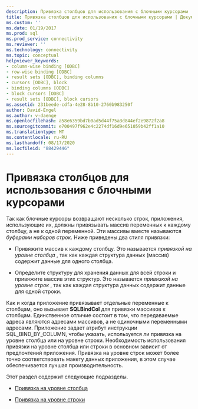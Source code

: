 ```yaml
---
description: Привязка столбцов для использования с блочными курсорами
title: Привязка столбцов для использования с блочными курсорами | Документация Майкрософт
ms.custom: ''
ms.date: 01/19/2017
ms.prod: sql
ms.prod_service: connectivity
ms.reviewer: ''
ms.technology: connectivity
ms.topic: conceptual
helpviewer_keywords:
- column-wise binding [ODBC]
- row-wise binding [ODBC]
- result sets [ODBC], binding columns
- cursors [ODBC], block
- binding columns [ODBC]
- block cursors [ODBC]
- result sets [ODBC], block cursors
ms.assetid: 231beede-cdfa-4e28-8b10-2760b983250f
author: David-Engel
ms.author: v-daenge
ms.openlocfilehash: a58e6359bd7b0ad5d44f75a3d844ef2e9872f2a8
ms.sourcegitcommit: e700497f962e4c2274df16d9e651059b42ff1a10
ms.translationtype: MT
ms.contentlocale: ru-RU
ms.lasthandoff: 08/17/2020
ms.locfileid: "88429446"
---
```

# <a name="binding-columns-for-use-with-block-cursors"></a>Привязка столбцов для использования с блочными курсорами
Так как блочные курсоры возвращают несколько строк, приложения, использующие их, должны привязывать массив переменных к каждому столбцу, а не к одной переменной. Эти массивы вместе называются *буферами наборов строк*. Ниже приведены два стиля привязки:  
  
-   Привяжите массив к каждому столбцу. Это называется *привязкой на уровне столбца* , так как каждая структура данных (массив) содержит данные для одного столбца.  
  
-   Определите структуру для хранения данных для всей строки и привяжите массив этих структур. Это называется *привязкой на уровне строк* , так как каждая структура данных содержит данные для одной строки.  
  
 Как и когда приложение привязывает отдельные переменные к столбцам, оно вызывает **SQLBindCol** для привязки массивов к столбцам. Единственное отличие состоит в том, что передаваемые адреса являются адресами массивов, а не одиночными переменными адресами. Приложение задает атрибут инструкции SQL_BIND_BY_COLUMN, чтобы указать, используется ли привязка на уровне столбца или на уровне строки. Необходимость использования привязки на уровне столбца или строки в основном зависит от предпочтений приложения. Привязка на уровне строк может более точно соответствовать макету данных приложения, в этом случае обеспечивается лучшая производительность.  
  
 Этот раздел содержит следующие подразделы.  
  
-   [Привязка на уровне столбца](../../../odbc/reference/develop-app/column-wise-binding.md)  
  
-   [Привязка на уровне строки](../../../odbc/reference/develop-app/row-wise-binding.md)
